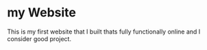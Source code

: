 # my Website

This is my first website that I built thats fully functionally online and I consider good project.